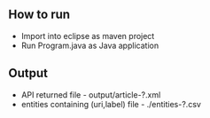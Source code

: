 ## How to run

* Import into eclipse as maven project
* Run Program.java as Java application

## Output

* API returned file - output/article-?.xml
* entities containing (uri,label) file - ./entities-?.csv

